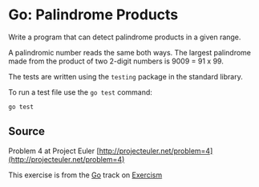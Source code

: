 # Go: Palindrome Products

Write a program that can detect palindrome products in a given range.

A palindromic number reads the same both ways. The largest palindrome
made from the product of two 2-digit numbers is 9009 = 91 x 99.

The tests are written using the `testing` package in the standard library.

To run a test file use the `go test` command:

    go test

## Source

Problem 4 at Project Euler [http://projecteuler.net/problem=4](http://projecteuler.net/problem=4)

This exercise is from the [Go][go] track on [Exercism][exercism]

[exercism]: http://exercism.io
[go]: http://exercism.io/languages/go



